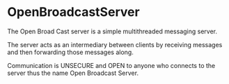 # OpenBroadcastServer

The Open Broad Cast server is a simple multithreaded messaging server.

The server acts as an intermediary between clients by receiving messages and then forwarding those messages along.

Communication is UNSECURE and OPEN to anyone who connects to the server thus the name Open Broadcast Server.
